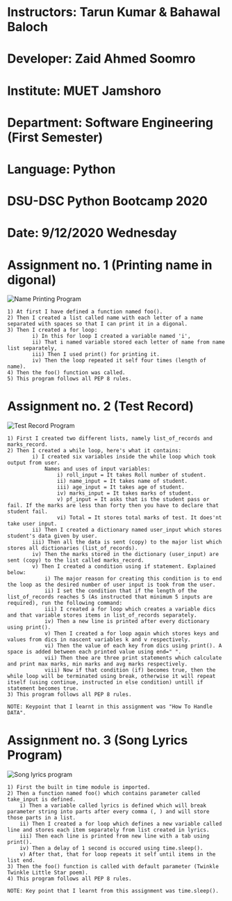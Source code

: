 # Instructors: Tarun Kumar & Bahawal Baloch
# Developer: Zaid Ahmed Soomro
# Institute: MUET Jamshoro
# Department: Software Engineering (First Semester)
# Language: Python
# DSU-DSC Python Bootcamp 2020
# Date: 9/12/2020 Wednesday

# Assignment no. 1 (Printing name in digonal)
    
![Name Printing Program](https://user-images.githubusercontent.com/75375280/101759555-91aa6e00-3afb-11eb-84ec-d7f6ae758ca6.png)


    1) At first I have defined a function named foo().
    2) Then I created a list called name with each letter of a name separated with spaces so that I can print it in a digonal.
    3) Then I created a for loop:
            i) In this for loop I created a variable named 'i', 
            ii) That i named variable stored each letter of name from name list separately,
            iii) Then I used print() for printing it.
            iv) Then the loop repeated it self four times (length of name).
    4) Then the foo() function was called.       
    5) This program follows all PEP 8 rules.

# Assignment no. 2 (Test Record)
   ![Test Record Program](https://user-images.githubusercontent.com/75375280/101761268-bc95c180-3afd-11eb-987b-19cb7049ba48.png)

    1) First I created two different lists, namely list_of_records and marks_record.
    2) Then I created a while loop, here's what it contains:
            i) I created six variables inside the while loop which took output from user.
                Names and uses of input variables:
                    i) roll_input = It takes Roll number of student.
                    ii) name_input = It takes name of student.
                    iii) age_input = It takes age of student.
                    iv) marks_input = It takes marks of student.
                    v) pf_input = It asks that is the student pass or fail. If the marks are less than forty then you have to declare that student fail.
                    vi) Total = It stores total marks of test. It does'nt take user input.
            ii) Then I created a dictionary named user_input which stores student's data given by user.
            iii) Then all the data is sent (copy) to the major list which stores all dictionaries (list_of_records).
            iv) Then the marks stored in the dictionary (user_input) are sent (copy) to the list called marks_record.         
            v) Then I created a condition using if statement. Explained below:
                i) The major reason for creating this condition is to end the loop as the desired number of user input is took from the user.
                ii) I set the condition that if the length of the list_of_records reaches 5 (As instructed that minimum 5 inputs are required), run the following command:
                iii) I created a for loop which creates a variable dics and that variable stores items in list_of_records separately.
                iv) Then a new line is printed after every dictionary using print().
                v) Then I created a for loop again which stores keys and values from dics in nascent variables k and v respectively.
                vi) Then the value of each key from dics using print(). A space is added between each printed value using end=" ".
                vii) Then thee are three print statements which calculate and print max marks, min marks and avg marks respectively.
                viii) Now if that condition (if) becomes true, then the while loop will be terminated using break, otherwise it will repeat itself (using continue, instructed in else condition) untill if statement becomes true.
    3) This program follows all PEP 8 rules.
    
    NOTE: Keypoint that I learnt in this assignment was "How To Handle DATA".

# Assignment no. 3 (Song Lyrics Program)
    
![Song lyrics program](https://user-images.githubusercontent.com/75375280/101760134-4cd30700-3afc-11eb-8ada-7c6622d8f21c.png)


    1) First the built in time module is imported.
    2) Then a function named foo() which contains parameter called take_input is defined.
        i) Then a variable called lyrics is defined which will break parameter string into parts after every comma (, ) and will store those parts in a list.
        ii) Then I created a for loop which defines a new variable called line and stores each item separately from list created in lyrics.
        iii) Then each line is printed from new line with a tab using print().
        iv) Then a delay of 1 second is occured using time.sleep().
        v) After that, that for loop repeats it self until items in the list end.
    3) Then the foo() function is called with default parameter (Twinkle Twinkle Little Star poem).
    4) This program follows all PEP 8 rules.
    
    NOTE: Key point that I learnt from this assignment was time.sleep().
    
